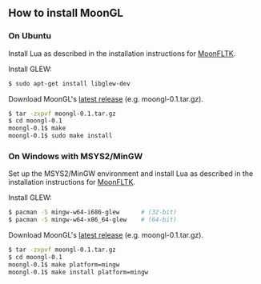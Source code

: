 
## How to install MoonGL

### On Ubuntu

Install Lua as described in the installation instructions for 
[MoonFLTK](https://github.com/stetre/moonfltk/).

Install GLEW:

```sh
$ sudo apt-get install libglew-dev
```

Download MoonGL's [latest release](https://github.com/stetre/moongl/releases)
(e.g. moongl-0.1.tar.gz).

```sh
$ tar -zxpvf moongl-0.1.tar.gz
$ cd moongl-0.1
moongl-0.1$ make
moongl-0.1$ sudo make install
```

### On Windows with MSYS2/MinGW

Set up the MSYS2/MinGW environment and install Lua as described in the installation 
instructions for [MoonFLTK](https://github.com/stetre/moonfltk/).

Install GLEW:

```sh
$ pacman -S mingw-w64-i686-glew      # (32-bit)
$ pacman -S mingw-w64-x86_64-glew    # (64-bit)
```

Download MoonGL's [latest release](https://github.com/stetre/moongl/releases)
(e.g. moongl-0.1.tar.gz).

```sh
$ tar -zxpvf moongl-0.1.tar.gz
$ cd moongl-0.1
moongl-0.1$ make platform=mingw
moongl-0.1$ make install platform=mingw
```

